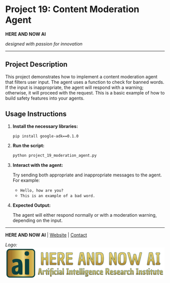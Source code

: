 # Project 19: Content Moderation Agent

**HERE AND NOW AI**

*designed with passion for innovation*

---

## Project Description

This project demonstrates how to implement a content moderation agent that filters user input. The agent uses a function to check for banned words. If the input is inappropriate, the agent will respond with a warning; otherwise, it will proceed with the request. This is a basic example of how to build safety features into your agents.

## Usage Instructions

1.  **Install the necessary libraries:**

    ```bash
    pip install google-adk==0.1.0
    ```

2.  **Run the script:**

    ```bash
    python project_19_moderation_agent.py
    ```

3.  **Interact with the agent:**

    Try sending both appropriate and inappropriate messages to the agent. For example:

    *   `Hello, how are you?`
    *   `This is an example of a bad word.`

4.  **Expected Output:**

    The agent will either respond normally or with a moderation warning, depending on the input.

---

**HERE AND NOW AI** | [Website](https://hereandnowai.com) | [Contact](mailto:info@hereandnowai.com)

*Logo: ![[Logo]](https://raw.githubusercontent.com/hereandnowai/images/refs/heads/main/logos/HNAI%20Title%20-Teal%20%26%20Golden%20Logo%20-%20DESIGN%203%20-%20Raj-07.png)*